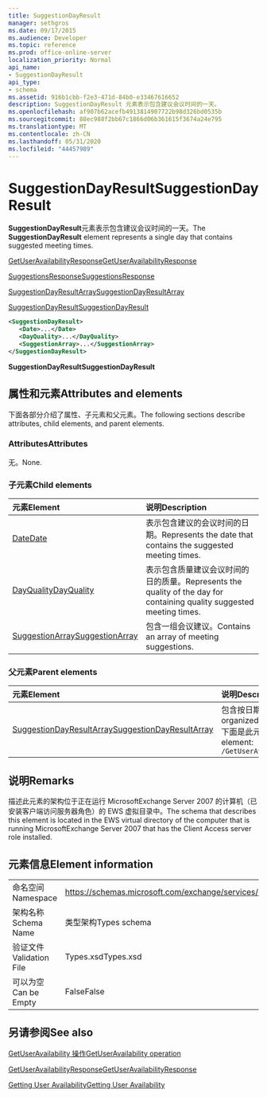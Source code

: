 ```yaml
---
title: SuggestionDayResult
manager: sethgros
ms.date: 09/17/2015
ms.audience: Developer
ms.topic: reference
ms.prod: office-online-server
localization_priority: Normal
api_name:
- SuggestionDayResult
api_type:
- schema
ms.assetid: 916b1cbb-f2e3-471d-84b0-e33467616652
description: SuggestionDayResult 元素表示包含建议会议时间的一天。
ms.openlocfilehash: af907b62acefb4913814907722b98d326bd0535b
ms.sourcegitcommit: 88ec988f2bb67c1866d06b361615f3674a24e795
ms.translationtype: MT
ms.contentlocale: zh-CN
ms.lasthandoff: 05/31/2020
ms.locfileid: "44457989"
---
```

# <a name="suggestiondayresult"></a><span data-ttu-id="869cd-103">SuggestionDayResult</span><span class="sxs-lookup"><span data-stu-id="869cd-103">SuggestionDayResult</span></span>

<span data-ttu-id="869cd-104">**SuggestionDayResult**元素表示包含建议会议时间的一天。</span><span class="sxs-lookup"><span data-stu-id="869cd-104">The **SuggestionDayResult** element represents a single day that contains suggested meeting times.</span></span> 
  
[<span data-ttu-id="869cd-105">GetUserAvailabilityResponse</span><span class="sxs-lookup"><span data-stu-id="869cd-105">GetUserAvailabilityResponse</span></span>](getuseravailabilityresponse.md)
  
[<span data-ttu-id="869cd-106">SuggestionsResponse</span><span class="sxs-lookup"><span data-stu-id="869cd-106">SuggestionsResponse</span></span>](suggestionsresponse.md)
  
[<span data-ttu-id="869cd-107">SuggestionDayResultArray</span><span class="sxs-lookup"><span data-stu-id="869cd-107">SuggestionDayResultArray</span></span>](suggestiondayresultarray.md)
  
[<span data-ttu-id="869cd-108">SuggestionDayResult</span><span class="sxs-lookup"><span data-stu-id="869cd-108">SuggestionDayResult</span></span>](suggestiondayresult.md)
  
```xml
<SuggestionDayResult>
   <Date>...</Date>
   <DayQuality>...</DayQuality>
   <SuggestionArray>...</SuggestionArray>
</SuggestionDayResult>
```

 <span data-ttu-id="869cd-109">**SuggestionDayResult**</span><span class="sxs-lookup"><span data-stu-id="869cd-109">**SuggestionDayResult**</span></span>
## <a name="attributes-and-elements"></a><span data-ttu-id="869cd-110">属性和元素</span><span class="sxs-lookup"><span data-stu-id="869cd-110">Attributes and elements</span></span>

<span data-ttu-id="869cd-111">下面各部分介绍了属性、子元素和父元素。</span><span class="sxs-lookup"><span data-stu-id="869cd-111">The following sections describe attributes, child elements, and parent elements.</span></span>
  
### <a name="attributes"></a><span data-ttu-id="869cd-112">Attributes</span><span class="sxs-lookup"><span data-stu-id="869cd-112">Attributes</span></span>

<span data-ttu-id="869cd-113">无。</span><span class="sxs-lookup"><span data-stu-id="869cd-113">None.</span></span>
  
### <a name="child-elements"></a><span data-ttu-id="869cd-114">子元素</span><span class="sxs-lookup"><span data-stu-id="869cd-114">Child elements</span></span>

|<span data-ttu-id="869cd-115">**元素**</span><span class="sxs-lookup"><span data-stu-id="869cd-115">**Element**</span></span>|<span data-ttu-id="869cd-116">**说明**</span><span class="sxs-lookup"><span data-stu-id="869cd-116">**Description**</span></span>|
|:-----|:-----|
|[<span data-ttu-id="869cd-117">Date</span><span class="sxs-lookup"><span data-stu-id="869cd-117">Date</span></span>](date.md) <br/> |<span data-ttu-id="869cd-118">表示包含建议的会议时间的日期。</span><span class="sxs-lookup"><span data-stu-id="869cd-118">Represents the date that contains the suggested meeting times.</span></span>  <br/> |
|[<span data-ttu-id="869cd-119">DayQuality</span><span class="sxs-lookup"><span data-stu-id="869cd-119">DayQuality</span></span>](dayquality.md) <br/> |<span data-ttu-id="869cd-120">表示包含质量建议会议时间的日的质量。</span><span class="sxs-lookup"><span data-stu-id="869cd-120">Represents the quality of the day for containing quality suggested meeting times.</span></span>  <br/> |
|[<span data-ttu-id="869cd-121">SuggestionArray</span><span class="sxs-lookup"><span data-stu-id="869cd-121">SuggestionArray</span></span>](suggestionarray.md) <br/> |<span data-ttu-id="869cd-122">包含一组会议建议。</span><span class="sxs-lookup"><span data-stu-id="869cd-122">Contains an array of meeting suggestions.</span></span>  <br/> |
   
### <a name="parent-elements"></a><span data-ttu-id="869cd-123">父元素</span><span class="sxs-lookup"><span data-stu-id="869cd-123">Parent elements</span></span>

|<span data-ttu-id="869cd-124">**元素**</span><span class="sxs-lookup"><span data-stu-id="869cd-124">**Element**</span></span>|<span data-ttu-id="869cd-125">**说明**</span><span class="sxs-lookup"><span data-stu-id="869cd-125">**Description**</span></span>|
|:-----|:-----|
|[<span data-ttu-id="869cd-126">SuggestionDayResultArray</span><span class="sxs-lookup"><span data-stu-id="869cd-126">SuggestionDayResultArray</span></span>](suggestiondayresultarray.md) <br/> |<span data-ttu-id="869cd-127">包含按日期组织的会议建议的数组。</span><span class="sxs-lookup"><span data-stu-id="869cd-127">Contains an array of meeting suggestions organized by date.</span></span>  <br/> <span data-ttu-id="869cd-128">下面是此元素的 XPath 表达式： </span><span class="sxs-lookup"><span data-stu-id="869cd-128">The following is the XPath expression to this element:</span></span>  <br/>  `/GetUserAvailabilityResponse/SuggestionsResponse/SuggestionDayResultArray` <br/> |
   
## <a name="remarks"></a><span data-ttu-id="869cd-129">说明</span><span class="sxs-lookup"><span data-stu-id="869cd-129">Remarks</span></span>

<span data-ttu-id="869cd-130">描述此元素的架构位于正在运行 MicrosoftExchange Server 2007 的计算机（已安装客户端访问服务器角色）的 EWS 虚拟目录中。</span><span class="sxs-lookup"><span data-stu-id="869cd-130">The schema that describes this element is located in the EWS virtual directory of the computer that is running MicrosoftExchange Server 2007 that has the Client Access server role installed.</span></span>
  
## <a name="element-information"></a><span data-ttu-id="869cd-131">元素信息</span><span class="sxs-lookup"><span data-stu-id="869cd-131">Element information</span></span>

|||
|:-----|:-----|
|<span data-ttu-id="869cd-132">命名空间</span><span class="sxs-lookup"><span data-stu-id="869cd-132">Namespace</span></span>  <br/> |https://schemas.microsoft.com/exchange/services/2006/types  <br/> |
|<span data-ttu-id="869cd-133">架构名称</span><span class="sxs-lookup"><span data-stu-id="869cd-133">Schema Name</span></span>  <br/> |<span data-ttu-id="869cd-134">类型架构</span><span class="sxs-lookup"><span data-stu-id="869cd-134">Types schema</span></span>  <br/> |
|<span data-ttu-id="869cd-135">验证文件</span><span class="sxs-lookup"><span data-stu-id="869cd-135">Validation File</span></span>  <br/> |<span data-ttu-id="869cd-136">Types.xsd</span><span class="sxs-lookup"><span data-stu-id="869cd-136">Types.xsd</span></span>  <br/> |
|<span data-ttu-id="869cd-137">可以为空</span><span class="sxs-lookup"><span data-stu-id="869cd-137">Can be Empty</span></span>  <br/> |<span data-ttu-id="869cd-138">False</span><span class="sxs-lookup"><span data-stu-id="869cd-138">False</span></span>  <br/> |
   
## <a name="see-also"></a><span data-ttu-id="869cd-139">另请参阅</span><span class="sxs-lookup"><span data-stu-id="869cd-139">See also</span></span>



[<span data-ttu-id="869cd-140">GetUserAvailability 操作</span><span class="sxs-lookup"><span data-stu-id="869cd-140">GetUserAvailability operation</span></span>](getuseravailability-operation.md)
  
[<span data-ttu-id="869cd-141">GetUserAvailabilityResponse</span><span class="sxs-lookup"><span data-stu-id="869cd-141">GetUserAvailabilityResponse</span></span>](getuseravailabilityresponse.md)


[<span data-ttu-id="869cd-142">Getting User Availability</span><span class="sxs-lookup"><span data-stu-id="869cd-142">Getting User Availability</span></span>](https://msdn.microsoft.com/library/d4133fcb-9b0f-4e6b-aadf-a389da83516a%28Office.15%29.aspx)


